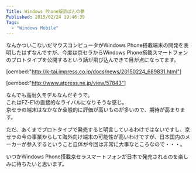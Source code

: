 ```yaml
---
Title: Windows Phone版京ぽんの夢
Published: 2015/02/24 19:46:39
Tags:
  - "Windows Mobile"
---
```

なんかついこないだマウスコンピュータがWindows Phone搭載端末の開発を表明したはずなんですが、今度は京セラからWindows Phone搭載スマートフォンのプロトタイプを公開するという話が飛び込んできて目が点になってます。


[oembed:"http://k-tai.impress.co.jp/docs/news/20150224_689831.html"]

[oembed:"http://www.atpress.ne.jp/view/57843"]



なんでも高耐久モデルなんだそうで。  
これはFZ-E1の直接的なライバルになりそうな感じ。  
京セラの端末はなかなか全般的に評価が高いものが多いので、期待が高まります。  

ただ、あくまでプロトタイプで発売すると明言しているわけではないですし、京セラの今の事業からして海外向け端末の可能性が高いわけですが、日本国内のメーカーが参入するということ自体が今回は非常に大事なところなので・・・。  

いつかWindows Phone搭載京セラスマートフォンが日本で発売されるのを楽しみに待ちたいと思います。

